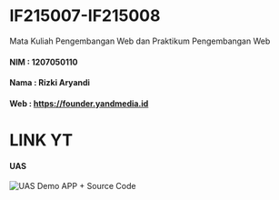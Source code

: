 # IF215007-IF215008

Mata Kuliah Pengembangan Web dan Praktikum Pengembangan Web

#### NIM : 1207050110

#### Nama : Rizki Aryandi

#### Web : <a href="https://founder.yandmedia.id">https://founder.yandmedia.id</a>

# LINK YT

#### UAS

![UAS Demo APP + Source Code](https://youtu.be/1ORhXXW7CRc)
